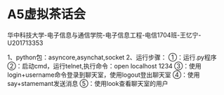 # A5虚拟茶话会
华中科技大学-电子信息与通信学院-电子信息工程-电信1704班-王忆宁-U201713353

1、python包：asyncore,asynchat,socket
2、运行步骤：
  ①：运行.py程序
  ②：启动cmd，运行telnet,执行命令：open localhost 1234
  ③：使用login+username命令登录到聊天室，使用logout登出聊天室
  ④：使用say+stamemant发送消息
  ⑤：使用look查看聊天室的用户
